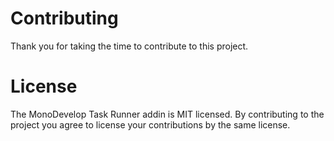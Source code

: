 # Contributing

Thank you for taking the time to contribute to this project.

# License

The MonoDevelop Task Runner addin is MIT licensed. By contributing to the project you agree to license your contributions by the same license.